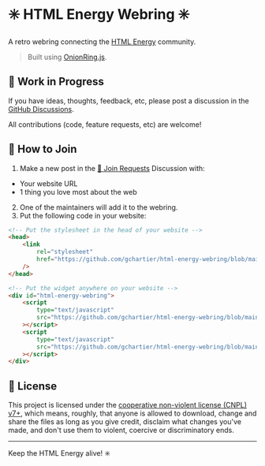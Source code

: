 # ✳️ HTML Energy Webring ✳️

A retro webring connecting the [HTML Energy](https://html.energy) community.

> Built using [OnionRing.js](https://garlic.garden/onionring/).

## 🚧 Work in Progress

If you have ideas, thoughts, feedback, etc, please post a discussion in the [GitHub Discussions](https://github.com/gchartier/html-energy-webring/discussions).

All contributions (code, feature requests, etc) are welcome!

## 🔗 How to Join

1. Make a new post in the [🔗 Join Requests](https://github.com/gchartier/html-energy-webring/discussions/categories/join-requests) Discussion with:

-   Your website URL
-   1 thing you love most about the web

2. One of the maintainers will add it to the webring.
3. Put the following code in your website:

```html
<!-- Put the stylesheet in the head of your website -->
<head>
    <link
        rel="stylesheet"
        href="https://github.com/gchartier/html-energy-webring/blob/main/onionring/styles.css"
    />
</head>

<!-- Put the widget anywhere on your website -->
<div id="html-energy-webring">
    <script
        type="text/javascript"
        src="https://github.com/gchartier/html-energy-webring/blob/main/onionring/variables.js"
    ></script>
    <script
        type="text/javascript"
        src="https://github.com/gchartier/html-energy-webring/blob/main/onionring/widget.js"
    ></script>
</div>
```

## 📜 License

This project is licensed under the [cooperative non-violent license (CNPL) v7+](https://thufie.lain.haus/NPL.html), which means, roughly, that anyone is allowed to download, change and share the files as long as you give credit, disclaim what changes you've made, and don't use them to violent, coercive or discriminatory ends.

---

Keep the HTML Energy alive! ✳️
